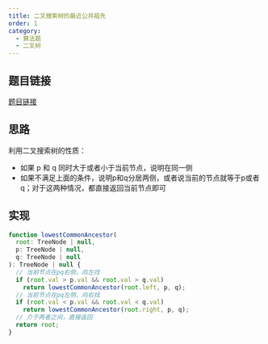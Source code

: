 ```yaml
---
title: 二叉搜索树的最近公共祖先
order: 1
category:
  - 算法题
  - 二叉树
---
```


## 题目链接

[题目链接](https://leetcode.cn/problems/lowest-common-ancestor-of-a-binary-search-tree/)

## 思路

利用二叉搜索树的性质：
- 如果 p 和 q 同时大于或者小于当前节点，说明在同一侧
- 如果不满足上面的条件，说明p和q分居两侧，或者说当前的节点就等于p或者q；对于这两种情况，都直接返回当前节点即可

## 实现

```js
function lowestCommonAncestor(
  root: TreeNode | null,
  p: TreeNode | null,
  q: TreeNode | null
): TreeNode | null {
  // 当前节点在pq右侧，向左找
  if (root.val > p.val && root.val > q.val)
    return lowestCommonAncestor(root.left, p, q);
  // 当前节点在pq左侧，向右找
  if (root.val < p.val && root.val < q.val)
    return lowestCommonAncestor(root.right, p, q);
  // 介于两者之间，直接返回
  return root;
}
```
